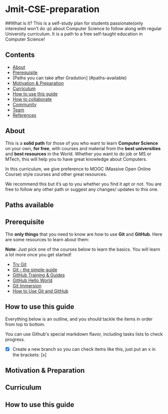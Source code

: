 # Jmit-CSE-preparation
##What is it?
This is a self-study plan for students passionate(only interested won’t do :p) about Computer Science to follow along with regular University curriculum.
It is a path to a free self-taught education in Computer Science!


## Contents

- [About](#about)
- [Prerequisite](#prerequisite)
- [Paths you can take after Gradution] (#paths-available)
- [Motivation & Preparation](#motivation--preparation)
- [Curriculum](#curriculum)
- [How to use this guide](#how-to-use-this-guide)
- [How to collaborate](#how-to-collaborate)
- [Community](#community)
- [Team](#team)
- [References](#references)

## About

This is a **solid path** for those of you who want to learn **Computer Science** on your own, **for free**, with courses and material from the **best universities** and **best resources** in the World.
Whether you want to do job or MS or MTech, this will help you to have great knowledge about Computers.

 In this curriculum, we give preference to MOOC (Massive Open Online Course) style courses and other great resources.

We recommend this but it’s up to you whether you find it apt or not. You are free to follow any other path or suggest any changes/ updates to this one.

## Paths available

## Prerequisite

The **only things** that you need to know are how to use **Git** and **GitHub**. Here are some resources to learn about them:

**Note**: Just pick one of the courses below to learn the basics. You will learn a lot more once you get started!

- [Try Git](https://try.github.io/levels/1/challenges/1)
- [Git - the simple guide](http://rogerdudler.github.io/git-guide/)
- [GitHub Training & Guides](https://www.youtube.com/playlist?list=PLg7s6cbtAD15G8lNyoaYDuKZSKyJrgwB-)
- [GitHub Hello World](https://guides.github.com/activities/hello-world/)
- [Git Immersion](http://gitimmersion.com/index.html)
- [How to Use Git and GitHub](https://www.udacity.com/course/how-to-use-git-and-github--ud775)

## How to use this guide

Everything below is an outline, and you should tackle the items in order from top to bottom.

You can use Github's special markdown flavor, including tasks lists to check progress.

- [x] Create a new branch so you can check items like this, just put an x in the brackets: [x]


## Motivation & Preparation


## Curriculum


## How to use this guide

